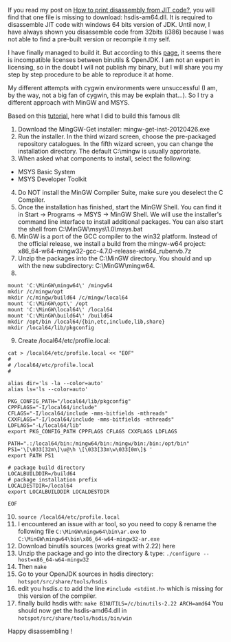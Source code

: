 If you read my post on [How to print disassembly from JIT code?](http://jpbempel.blogspot.com/2012/10/how-to-print-dissasembly-from-jit-code.html), you will find that one file is missing to download: hsdis-am64.dll. It is required to disassemble JIT code with windows 64 bits version of JDK.
Until now, I have always shown you disassemble code from 32bits (i386) because I was not able to find a pre-built version or recompile it my self.

I have finally managed to build it. But according to this [page](http://dropzone.nfshost.com/hsdis.htm), it seems there is incompatible licenses between binutils & OpenJDK.
I am not an expert in licensing, so in the doubt I will not publish my binary, but I will share you my step by step procedure to be able to reproduce it at home.

My different attempts with cygwin environments were unsuccessful (I am, by the way, not a big fan of cygwin, this may be explain that...). So I try a different approach with MinGW and MSYS.

Based on this [tutorial](http://ingar.satgnu.net/devenv/mingw32/base.html), here what I did to build this famous dll:

1. Download the MingGW-Get installer: mingw-get-inst-20120426.exe
2. Run the installer. In the third wizard screen, choose the pre-packaged repository catalogues. In the fifth wizard screen, you can change the installation directory. The default C:\mingw is usually approriate.
3. When asked what components to install, select the following:
 * MSYS Basic System
 * MSYS Developer Toolkit
4. Do NOT install the MinGW Compiler Suite, make sure you deselect the C Compiler.
5. Once the installation has finished, start the MinGW Shell. You can find it in Start -> Programs -> MSYS -> MinGW Shell. We will use the installer's command line interface to install additional packages.
You can also start the shell from C:\MinGW\msys\1.0\msys.bat
6. MinGW is a port of the GCC compiler to the win32 platform. Instead of the official release, we install a build from the mingw-w64 project:
x86_64-w64-mingw32-gcc-4.7.0-release-win64_rubenvb.7z
7. Unzip the packages into the C:\MinGW directory. You should and up with the new subdirectory:  C:\MinGW\mingw64. 
8. 
```
mount 'C:\MinGW\mingw64\' /mingw64
mkdir /c/mingw/opt
mkdir /c/mingw/build64 /c/mingw/local64
mount 'C:\MinGW\opt\' /opt
mount 'C:\MinGW\local64\' /local64
mount 'C:\MinGW\build64\' /build64
mkdir /opt/bin /local64/{bin,etc,include,lib,share}
mkdir /local64/lib/pkgconfig
```
9. Create /local64/etc/profile.local:
```
cat > /local64/etc/profile.local << "EOF"
#
# /local64/etc/profile.local
#

alias dir='ls -la --color=auto'
alias ls='ls --color=auto'

PKG_CONFIG_PATH="/local64/lib/pkgconfig"
CPPFLAGS="-I/local64/include"
CFLAGS="-I/local64/include -mms-bitfields -mthreads"
CXXFLAGS="-I/local64/include -mms-bitfields -mthreads"
LDFLAGS="-L/local64/lib"
export PKG_CONFIG_PATH CPPFLAGS CFLAGS CXXFLAGS LDFLAGS

PATH=".:/local64/bin:/mingw64/bin:/mingw/bin:/bin:/opt/bin"
PS1='\[\033[32m\]\u@\h \[\033[33m\w\033[0m\]$ '
export PATH PS1

# package build directory
LOCALBUILDDIR=/build64
# package installation prefix
LOCALDESTDIR=/local64
export LOCALBUILDDIR LOCALDESTDIR

EOF
```
10. `source /local64/etc/profile.local`
11. I encountered an issue with ar tool, so you need to copy & rename the following file
`C:\MinGW\mingw64\bin\ar.exe`
to
`C:\MinGW\mingw64\bin\x86_64-w64-mingw32-ar.exe`
12. Download binutils sources (works great with 2.22) here
13. Unzip the package and go into the directory & type:
`./configure --host=x86_64-w64-mingw32`
14. Then 
`make`
15. Go to your OpenJDK sources in hsdis directory:
`hotspot/src/share/tools/hsdis`
16. edit you hsdis.c to add the line
`#include <stdint.h>`
which is missing for this version of the compiler.
17. finally build hsdis with:
`make BINUTILS=/c/binutils-2.22 ARCH=amd64`
You should now get the hsdis-amd64.dll in `hotspot/src/share/tools/hsdis/bin/win`

Happy disassembling !

